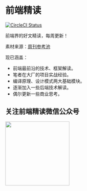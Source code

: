 # 前端精读

<a href="https://travis-ci.org/ascoders/weekly">
  <img src="https://travis-ci.org/ascoders/weekly.svg?branch=v2" alt="CircleCI Status">
</a>

前端界的好文精读，每周更新！

素材来源：[周刊参考池](https://github.com/ascoders/weekly/issues/2)

现已涵盖：

- 前端最前沿的技术、框架解读。
- 笔者在大厂的项目实战经验。
- 编译原理、设计模式两大基础模块。
- 逐渐加入一些后端技术解读。
- 偶尔更新一些商业思考。


## 关注前端精读微信公众号

<img width=200 src="https://img.alicdn.com/tfs/TB165W0MCzqK1RjSZFLXXcn2XXa-258-258.jpg">
